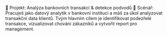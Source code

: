 🏦 Projekt: Analýza bankovních transakcí & detekce podvodů
📌 Scénář:
Pracuješ jako datový analytik v bankovní instituci a máš za úkol analyzovat transakční data klientů. Tvým hlavním cílem je identifikovat podezřelé transakce, vizualizovat chování zákazníků a vytvořit report pro management.
